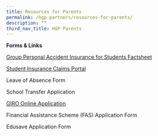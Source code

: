 ```yaml
---
title: Resources for Parents
permalink: /hgp-partners/resources-for-parents/
description: ""
third_nav_title: HGP Parents
---
```

<p><a></a></p><a>
<p><strong>Forms &amp; Links</strong></p>
</a>

[Group Personal Accident Insurance for Students Factsheet](https://go.gov.sg/gpaproductsheet2023)

[Student Insurance Claims Portal](https://studentgpa.incomegroupins.com.sg/#/)

Leave of Absence Form

School Transfer Application

[GIRO Online Application](https://www.moe.gov.sg/financial-matters/fees/egiro)

Financial Assistance Scheme (FAS) Application Form

Edusave Application Form